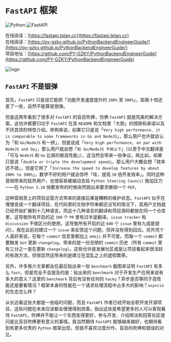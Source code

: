 # `FastAPI` 框架

![Python](https://img.shields.io/badge/Python-3.9+-blue)
![FastAPI](https://img.shields.io/badge/FastAPI-latest-green)

在线阅读：[https://fastapi.tplan.cc](https://fastapi.tplan.cc)  
在线阅读：[https://py-gzky.github.io/PythonBackendEngineerGuide/](https://py-gzky.github.io/PythonBackendEngineerGuide/)  
项目地址：[https://github.com/PY-GZKY/PythonBackendEngineerGuide](https://github.com/PY-GZKY/PythonBackendEngineerGuide)

![logo](https://camo.githubusercontent.com/86d9ca3437f5034da052cf0fd398299292aab0e4479b58c20f2fc37dd8ccbe05/68747470733a2f2f666173746170692e7469616e676f6c6f2e636f6d2f696d672f6c6f676f2d6d617267696e2f6c6f676f2d7465616c2e706e67)

## `FastAPI` 不是银弹 

首先，`FastAPI` 只是说它能把「功能开发速度提升约 `200%` 至 `300%`」，距离十倍还差了一些，自然不能算是银弹。

但是这两年看到了很多对 `FastAPI` 的盲目吹捧，仿佛 `FastAPI` 就是完美的解决方案。这也许都要归功于 `FastAPI` 在其 `README` 和文档里「大胆」的措辞和承诺以及不厌其烦的特性介绍。举例来说，如果它只是说「`Very high performance, it is comparable to some frameworks in Go and NodeJS`」，那么用户也许就会认为「和 `Go/NodeJS` 有一拼」，但是说成「`Very high performance, on par with NodeJS and Go`」，那么用户就会想「`和 Go/NodeJS 不相上下`」（以至于中文翻译是「可与 `NodeJS` 和 `Go` 比肩的极高性能」），这当然会带来一些争议。再比如，如果只是说「`double or triple the development speed`」，那么用户大概会想「效率还不错」，但是它用了「`Increase the speed to develop features by about 200% to 300%`」，数学不好的用户就会惊呼「哇，提高 `30` 倍开发效率」。同时这种营销带来的狂热用户，也很容易被煽动去给 `Python Steering Council` 施加压力——在 `Python 3.10` 快要发布的时候突然跳出来要求撤销一个 `PEP`。

这种营销至上的项目运营方式带来的直接后果是糟糕的维护状态。`FastAPI` 似乎在慢慢变成一个翻译项目，在代码里的文档字符串都还没写的情况下，其用户文档就已经开始扩展到十几种语言。而这十几种语言的翻译和项目源码都放在同一个仓库里，这导致所有开启的近 `300` 个 `PR` 里有过半是翻译。`issue tracker` 和 `discussion` 不做区分的使用，这导致所有开启的近 `600` 个 `issue` 里有九成是提问）。我在此前创建过一个 `issue` 来反馈这个问题，但并没有得到回应。另外凭个人喜好来说，在每个 `commit` 信息里都加上 `emoji` 并不可爱。而每一个 `commit` 都要触发 `bot` 更新 `changelog`，带来的是一份丑陋的 `commit` 历史（所有 `commit` 里有三分之一是在更新 `changelog`）。这些也许是发展社区或是让项目看起来很活跃的有效方法，但很显然这带来的是建立在混乱之上的虚假繁荣。

另外，许多推介文章都会在最后贴出来一张 `benchmark` 截图来证明 `FastAPI` 有多么 `fast`，但是完全不会提及的是：贴出来的 `benchmark` 对于开发生产应用来说有多大的意义？这里的 `benchmark` 背后有没有任何的 `hacky`？异步是否等同于高性能还是要看情况？框架本身的性能在一个请求处理流程中占多大的影响？`asyncio` 的生态怎么样？

从长远看这些大都是一些临时问题，而且 `FastAPI` 作者已经开始全职开发开源项目，这些问题在未来应该都会慢慢得到改善。指出这些是希望更多的人可以客观看待 `FastAPI`，吹捧并不能让一个东西变得更好，参与开发、介绍用法和回答社区提问是比盲目吹捧更有意义的事情。我当然期待 `FastAPI` 能够越来越好，也期待看到有更多优秀的 `Python` 框架出现，但我不喜欢过度炒作、盲目的吹捧和错误的对比。
